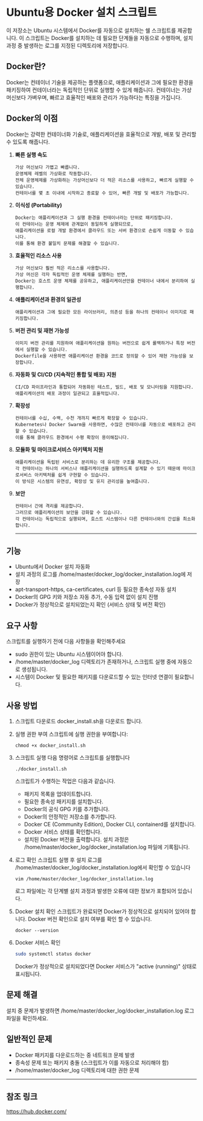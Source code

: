 # Ubuntu용 Docker 설치 스크립트

이 저장소는 Ubuntu 시스템에서 Docker를 자동으로 설치하는 쉘 스크립트를 제공합니다. 이 스크립트는 Docker를 설치하는 데 필요한 단계들을 자동으로 수행하며, 설치 과정 중 발생하는 로그를 지정된 디렉토리에 저장합니다.

## Docker란?
Docker는 컨테이너 기술을 제공하는 플랫폼으로, 애플리케이션과 그에 필요한 환경을 패키징하여 컨테이너라는 독립적인 단위로 실행할 수 있게 해줍니다. 컨테이너는 가상 머신보다 가벼우며, 빠르고 효율적인 배포와 관리가 가능하다는 특징을 가집니다.

## Docker의 이점
Docker는 강력한 컨테이너화 기술로, 애플리케이션을 효율적으로 개발, 배포 및 관리할 수 있도록 해줍니다. 
1. **빠른 실행 속도**
   ```
   가상 머신보다 가볍고 빠릅니다.
   운영체제 레벨의 가상화로 작동합니다.
   전체 운영체제를 가상화하는 가상머신보다 더 적은 리소스를 사용하고, 빠르게 실행할 수 있습니다.
   컨테이너를 몇 초 이내에 시작하고 종료할 수 있어, 빠른 개발 및 배포가 가능합니다.
   ```
3. **이식성 (Portability)**
   ```
   Docker는 애플리케이션과 그 실행 환경을 컨테이너라는 단위로 패키징합니다.
   이 컨테이너는 운영 체제에 관계없이 동일하게 실행되므로,
   애플리케이션을 로컬 개발 환경에서 클라우드 또는 서버 환경으로 손쉽게 이동할 수 있습니다.
   이를 통해 환경 불일치 문제를 해결할 수 있습니다.
   ```
4. **효율적인 리소스 사용**
   ```
   가상 머신보다 훨씬 적은 리소스를 사용합니다.
   가상 머신은 각자 독립적인 운영 체제를 실행하는 반면,
   Docker는 호스트 운영 체제를 공유하고, 애플리케이션만을 컨테이너 내에서 분리하여 실행합니다.
   ```
5. **애플리케이션과 환경의 일관성**
   ```
   애플리케이션과 그에 필요한 모든 라이브러리, 의존성 등을 하나의 컨테이너 이미지로 패키징합니다.
   ```
6. **버전 관리 및 재현 가능성**
   ```
   이미지 버전 관리를 지원하여 애플리케이션을 원하는 버전으로 쉽게 롤백하거나 특정 버전에서 실행할 수 있습니다.
   Dockerfile을 사용하면 애플리케이션 환경을 코드로 정의할 수 있어 재현 가능성을 보장합니다.
   ```
7. **자동화 및 CI/CD (지속적인 통합 및 배포) 지원**
   ```
   CI/CD 파이프라인과 통합되어 자동화된 테스트, 빌드, 배포 및 모니터링을 지원합니다.
   애플리케이션의 배포 과정이 일관되고 효율적입니다.
   ```
8. **확장성**
   ```
   컨테이너를 수십, 수백, 수천 개까지 빠르게 확장할 수 있습니다.
   Kubernetes나 Docker Swarm을 사용하면, 수많은 컨테이너를 자동으로 배포하고 관리할 수 있습니다.
   이를 통해 클라우드 환경에서 수평 확장이 용이해집니다.
   ```
9. **모듈화 및 마이크로서비스 아키텍처 지원**
   ```
   애플리케이션을 독립된 서비스로 분리하는 데 유리한 구조를 제공합니다.
   각 컨테이너는 하나의 서비스나 애플리케이션을 실행하도록 설계할 수 있기 때문에 마이크로서비스 아키텍처를 쉽게 구현할 수 있습니다.
   이 방식은 시스템의 유연성, 확장성 및 유지 관리성을 높여줍니다.
   ```
10. **보안**
    ```
    컨테이너 간에 격리를 제공합니다.
    그러므로 애플리케이션의 보안을 강화할 수 있습니다.
    각 컨테이너는 독립적으로 실행되며, 호스트 시스템이나 다른 컨테이너와의 간섭을 최소화합니다. 
    ```
    <hr/>
    
## 기능
   - Ubuntu에서 Docker 설치 자동화
   - 설치 과정의 로그를 /home/master/docker_log/docker_installation.log에 저장
   - apt-transport-https, ca-certificates, curl 등 필요한 종속성 자동 설치
   - Docker의 GPG 키와 저장소 자동 추가, 수동 입력 없이 설치 진행
   - Docker가 정상적으로 설치되었는지 확인 (서비스 상태 및 버전 확인)

## 요구 사항
스크립트를 실행하기 전에 다음 사항들을 확인해주세요
   - sudo 권한이 있는 Ubuntu 시스템이어야 합니다.
   - /home/master/docker_log 디렉토리가 존재하거나, 스크립트 실행 중에 자동으로 생성됩니다.
   - 시스템이 Docker 및 필요한 패키지를 다운로드할 수 있는 인터넷 연결이 필요합니다.

## 사용 방법

1. 스크립트 다운로드
   docker_install.sh을 다운로드 합니다.

2. 실행 권한 부여
   스크립트에 실행 권한을 부여합니다:
   ```
   chmod +x docker_install.sh
   ```
3. 스크립트 실행
   다음 명령어로 스크립트를 실행합니다
   ```
   ./docker_install.sh
   ```
   스크립트가 수행하는 작업은 다음과 같습니다.
   - 패키지 목록을 업데이트합니다.
   - 필요한 종속성 패키지를 설치합니다.
   - Docker의 공식 GPG 키를 추가합니다.
   - Docker의 안정적인 저장소를 추가합니다.
   - Docker CE (Community Edition), Docker CLI, containerd를 설치합니다.
   - Docker 서비스 상태를 확인합니다.
   - 설치된 Docker 버전을 출력합니다.
   설치 과정은 /home/master/docker_log/docker_installation.log 파일에 기록됩니다.

4. 로그 확인
   스크립트 실행 후 설치 로그를 /home/master/docker_log/docker_installation.log에서 확인할 수 있습니다
   ```
   vim /home/master/docker_log/docker_installation.log
   ```
   로그 파일에는 각 단계별 설치 과정과 발생한 오류에 대한 정보가 포함되어 있습니다.

5. Docker 설치 확인
   스크립트가 완료되면 Docker가 정상적으로 설치되어 있어야 합니다.
   Docker 버전 확인으로 설치 여부를 확인 할 수 있습니다. 
   ```
   docker --version
   ```

6. Docker 서비스 확인
   ``` bash
   sudo systemctl status docker
   ```
   Docker가 정상적으로 설치되었다면 Docker 서비스가 "active (running)" 상태로 표시됩니다.

## 문제 해결
   설치 중 문제가 발생하면 /home/master/docker_log/docker_installation.log 로그 파일을 확인하세요.

## 일반적인 문제
   - Docker 패키지를 다운로드하는 중 네트워크 문제 발생
   - 종속성 문제 또는 패키지 충돌 (스크립트가 이를 자동으로 처리해야 함)
   - /home/master/docker_log 디렉토리에 대한 권한 문제
<hr/>

## 참조 링크
https://hub.docker.com/
